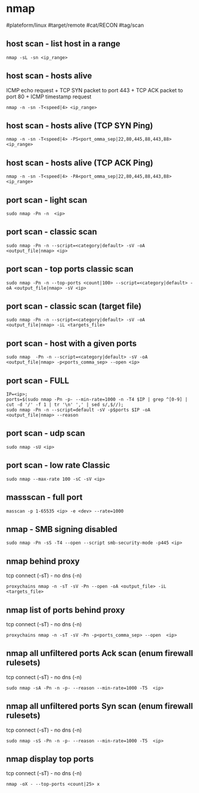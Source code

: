 # nmap

#plateform/linux #target/remote #cat/RECON #tag/scan

## host scan - list host in a range
```
nmap -sL -sn <ip_range>
```

## host scan - hosts alive
ICMP echo request + TCP SYN packet to port 443 + TCP ACK packet to port 80 + ICMP timestamp request
```
nmap -n -sn -T<speed|4> <ip_range>
```

## host scan - hosts alive (TCP SYN Ping)
```
nmap -n -sn -T<speed|4> -PS<port_omma_sep|22,80,445,88,443,88> <ip_range>
```

## host scan - hosts alive (TCP ACK Ping)
```
nmap -n -sn -T<speed|4> -PA<port_omma_sep|22,80,445,88,443,88> <ip_range>
```

## port scan - light scan
```
sudo nmap -Pn -n  <ip>
```

## port scan - classic scan
```
sudo nmap -Pn -n --script=<category|default> -sV -oA <output_file|nmap> <ip>
```

## port scan - top ports classic scan 
```
sudo nmap -Pn -n --top-ports <count|100> --script=<category|default> -oA <output_file|nmap> -sV <ip>
```


## port scan - classic scan (target file)
```
sudo nmap -Pn -n --script=<category|default> -sV -oA <output_file|nmap> -iL <targets_file>
```

## port scan - host with a given ports
```
sudo nmap  -Pn -n --script=<category|default> -sV -oA <output_file|nmap> -p<ports_comma_sep> --open <ip>
```

## port scan - FULL
```
IP=<ip>;
ports=$(sudo nmap -Pn -p- --min-rate=1000 -n -T4 $IP | grep ^[0-9] | cut -d '/' -f 1 | tr '\n' ',' | sed s/,$//);
sudo nmap -Pn -n --script=default -sV -p$ports $IP -oA <output_file|nmap> --reason
```

## port scan - udp scan
```
sudo nmap -sU <ip>
```

## port scan - low rate Classic
```
sudo nmap --max-rate 100 -sC -sV <ip>
```

## massscan - full port
```
masscan -p 1-65535 <ip> -e <dev> --rate=1000
```

## nmap - SMB signing disabled
```
sudo nmap -Pn -sS -T4 --open --script smb-security-mode -p445 <ip>
```

## nmap behind proxy 
tcp connect (-sT) - no dns (-n)
```
proxychains nmap -n -sT -sV -Pn --open -oA <output_file> -iL <targets_file>
```


## nmap list of ports behind proxy 
tcp connect (-sT) - no dns (-n)
```
proxychains nmap -n -sT -sV -Pn -p<ports_comma_sep> --open  <ip>
```



## nmap all unfiltered ports Ack scan (enum firewall rulesets) 
tcp connect (-sT) - no dns (-n)
```
sudo nmap -sA -Pn -n -p- --reason --min-rate=1000 -T5  <ip>
```


## nmap all unfiltered ports Syn scan (enum firewall rulesets) 
tcp connect (-sT) - no dns (-n)
```
sudo nmap -sS -Pn -n -p- --reason --min-rate=1000 -T5  <ip>
```



## nmap display top ports
tcp connect (-sT) - no dns (-n)
```
nmap -oX - --top-ports <count|25> x
```